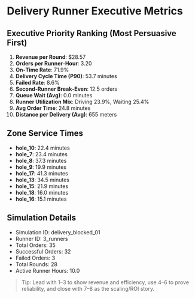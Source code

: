# Delivery Runner Executive Metrics

## Executive Priority Ranking (Most Persuasive First)
1. **Revenue per Round**: $28.57
2. **Orders per Runner‑Hour**: 3.20
3. **On‑Time Rate**: 71.9%
4. **Delivery Cycle Time (P90)**: 53.7 minutes
5. **Failed Rate**: 8.6%
6. **Second‑Runner Break‑Even**: 12.5 orders
7. **Queue Wait (Avg)**: 0.0 minutes
8. **Runner Utilization Mix**: Driving 23.9%, Waiting 25.4%
9. **Avg Order Time**: 24.8 minutes
10. **Distance per Delivery (Avg)**: 655 meters

## Zone Service Times
- **hole_10**: 22.4 minutes
- **hole_7**: 23.4 minutes
- **hole_8**: 37.3 minutes
- **hole_9**: 19.9 minutes
- **hole_17**: 41.3 minutes
- **hole_13**: 34.5 minutes
- **hole_15**: 21.9 minutes
- **hole_18**: 16.0 minutes
- **hole_16**: 15.1 minutes


## Simulation Details
- Simulation ID: delivery_blocked_01
- Runner ID: 3_runners
- Total Orders: 35
- Successful Orders: 32
- Failed Orders: 3
- Total Rounds: 28
- Active Runner Hours: 10.0

> Tip: Lead with 1–3 to show revenue and efficiency, use 4–6 to prove reliability, and close with 7–8 as the scaling/ROI story.

